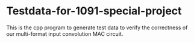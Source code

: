 # Testdata-for-1091-special-project

This is the cpp program to generate test data to verify the correctness of our multi-format input convolution MAC circuit.
